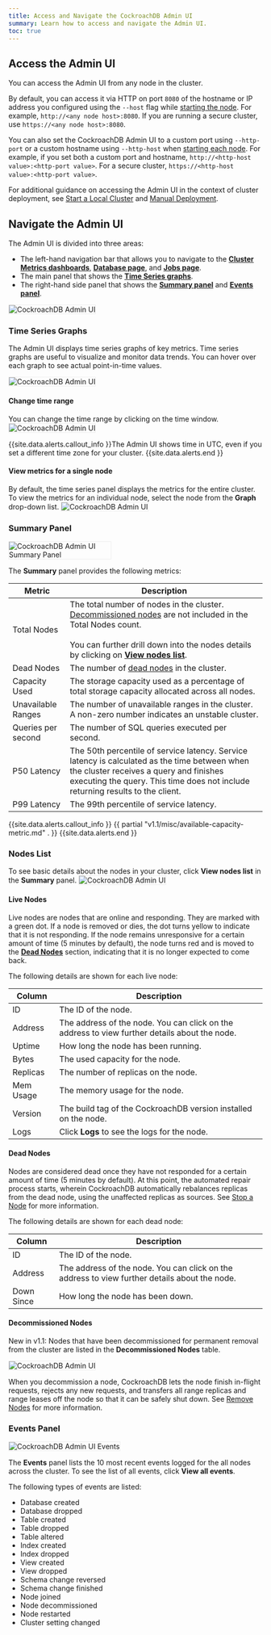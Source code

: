 ```yaml
---
title: Access and Navigate the CockroachDB Admin UI
summary: Learn how to access and navigate the Admin UI.
toc: true
---
```



## Access the Admin UI

You can access the Admin UI from any node in the cluster.

By default, you can access it via HTTP on port `8080` of the hostname or IP address you configured using the `--host` flag while [starting the node](start-a-node.html#general). For example, `http://<any node host>:8080`. If you are running a secure cluster, use `https://<any node host>:8080`.

You can also set the CockroachDB Admin UI to a custom port using `--http-port` or a custom hostname using `--http-host` when [starting each node](start-a-node.html). For example, if you set both a custom port and hostname, `http://<http-host value>:<http-port value>`. For a secure cluster, `https://<http-host value>:<http-port value>`.

For additional guidance on accessing the Admin UI in the context of cluster deployment, see [Start a Local Cluster](start-a-local-cluster.html) and [Manual Deployment](manual-deployment.html).

## Navigate the Admin UI

The Admin UI is divided into three areas:

- The left-hand navigation bar that allows you to navigate to the **[Cluster Metrics dashboards](admin-ui-overview.html)**, **[Database page](admin-ui-databases-page.html)**, and **[Jobs page](admin-ui-jobs-page.html)**.
- The main panel that shows the **[Time Series graphs](admin-ui-access-and-navigate.html#time-series-graphs)**.
- The right-hand side panel that shows the **[Summary panel](admin-ui-access-and-navigate.html#summary-panel)** and **[Events panel](admin-ui-access-and-navigate.html#events-panel)**.

<img src="{{ 'images/v1.1/admin_ui_overview.gif' | relative_url }}" alt="CockroachDB Admin UI" style="border:1px solid #eee;max-width:100%" />

### Time Series Graphs

The Admin UI displays time series graphs of key metrics. Time series graphs are useful to visualize and monitor data trends. You can hover over each graph to see actual point-in-time values.

<img src="{{ 'images/v1.1/admin_ui_hovering.gif' | relative_url }}" alt="CockroachDB Admin UI" style="border:1px solid #eee;max-width:100%" />

#### Change time range

You can change the time range by clicking on the time window.
<img src="{{ 'images/v1.1/admin_ui_time_range.gif' | relative_url }}" alt="CockroachDB Admin UI" style="border:1px solid #eee;max-width:100%" />

{{site.data.alerts.callout_info }}The Admin UI shows time in UTC, even if you set a different time zone for your cluster. {{site.data.alerts.end }}

#### View metrics for a single node

By default, the time series panel displays the metrics for the entire cluster. To view the metrics for an individual node, select the node from the **Graph** drop-down list.
<img src="{{ 'images/v1.1/admin_ui_single_node.gif' | relative_url }}" alt="CockroachDB Admin UI" style="border:1px solid #eee;max-width:100%" />

### Summary Panel
<img src="{{ 'images/v1.1/admin_ui_summary_panel.png' | relative_url }}" alt="CockroachDB Admin UI Summary Panel" style="border:1px solid #eee;max-width:40%" />

The **Summary** panel provides the following metrics:

Metric | Description
--------|----
Total Nodes | The total number of nodes in the cluster. <a href='admin-ui-access-and-navigate.html#decommissioned-nodes'>Decommissioned nodes</a> are not included in the Total Nodes count. <br><br>You can further drill down into the nodes details by clicking on [**View nodes list**](#nodes-list).
Dead Nodes | The number of [dead nodes](admin-ui-access-and-navigate.html#dead-nodes) in the cluster.
Capacity Used | The storage capacity used as a percentage of total storage capacity allocated across all nodes.
Unavailable Ranges | The number of unavailable ranges in the cluster. A non-zero number indicates an unstable cluster.
Queries per second | The number of SQL queries executed per second.
P50 Latency | The 50th percentile of service latency. Service latency is calculated as the time between when the cluster receives a query and finishes executing the query. This time does not include returning results to the client.
P99 Latency | The 99th percentile of service latency.

{{site.data.alerts.callout_info }}
{{ partial "v1.1/misc/available-capacity-metric.md" . }}
{{site.data.alerts.end }}

### Nodes List

To see basic details about the nodes in your cluster, click **View nodes list** in the **Summary** panel.
<img src="{{ 'images/v1.1/admin_ui_nodes_page.png' | relative_url }}" alt="CockroachDB Admin UI" style="border:1px solid #eee;max-width:100%" />

#### Live Nodes
Live nodes are nodes that are online and responding. They are marked with a green dot. If a node is removed or dies, the dot turns yellow to indicate that it is not responding. If the node remains unresponsive for a certain amount of time (5 minutes by default), the node turns red and is moved to the [**Dead Nodes**](#dead-nodes) section, indicating that it is no longer expected to come back.

The following details are shown for each live node:

Column | Description
-------|------------
ID | The ID of the node.
Address | The address of the node. You can click on the address to view further details about the node.
Uptime | How long the node has been running.
Bytes | The used capacity for the node.
Replicas | The number of replicas on the node.
Mem Usage | The memory usage for the node.
Version | The build tag of the CockroachDB version installed on the node.
Logs | Click **Logs** to see the logs for the node.

#### Dead Nodes

Nodes are considered dead once they have not responded for a certain amount of time (5 minutes by default). At this point, the automated repair process starts, wherein CockroachDB automatically rebalances replicas from the dead node, using the unaffected replicas as sources. See [Stop a Node](stop-a-node.html#how-it-works) for more information.

The following details are shown for each dead node:

Column | Description
-------|------------
ID | The ID of the node.
Address | The address of the node. You can click on the address to view further details about the node.
Down Since | How long the node has been down.

#### Decommissioned Nodes

<span class="version-tag">New in v1.1:</span> Nodes that have been decommissioned for permanent removal from the cluster are listed in the **Decommissioned Nodes** table.

<img src="{{ 'images/v1.1/cluster-status-after-decommission2.png' | relative_url }}" alt="CockroachDB Admin UI" style="border:1px solid #eee;max-width:100%" />

When you decommission a node, CockroachDB lets the node finish in-flight requests, rejects any new requests, and transfers all range replicas and range leases off the node so that it can be safely shut down. See [Remove Nodes](remove-nodes.html) for more information.

### Events Panel

<img src="{{ 'images/v1.1/admin_ui_events.png' | relative_url }}" alt="CockroachDB Admin UI Events" style="border:1px solid #eee;max-width:100%" />

The **Events** panel lists the 10 most recent events logged for the all nodes across the cluster. To see the list of all events, click **View all events**.

The following types of events are listed:

- Database created
- Database dropped
- Table created
- Table dropped
- Table altered
- Index created
- Index dropped
- View created
- View dropped
- Schema change reversed
- Schema change finished
- Node joined
- Node decommissioned
- Node restarted
- Cluster setting changed

